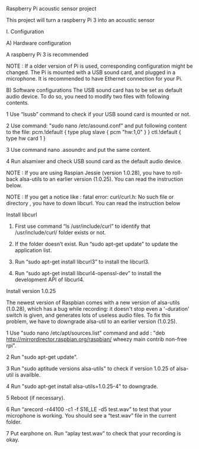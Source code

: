 Raspberry Pi acoustic sensor project

This project will turn a raspberry Pi 3 into an acoustic sensor

I. Configuration

A) Hardware configuration

A raspberry Pi 3 is recommended

NOTE : If a older version of Pi is used, corresponding configuration might be changed. The Pi is mounted with a USB sound card, and plugged in a microphone. It is recommended to have Ethernet connection for your Pi.

B) Software configurations
The USB sound card has to be set as default audio device. To do so, you need to modify two files with following contents.

1 Use “lsusb” command to check if your USB sound card is mounted or not.

2 Use command: "sudo nano /etc/asound.conf"  and put following content to the file:
 pcm.!default { 
	type plug slave {
	 pcm "hw:1,0" 
} 
}
 ctl.!default { 
type hw 
card 1 
}

3 Use command nano .asoundrc and put the same content.

4  Run alsamixer and check USB sound card as the default audio device. 

NOTE : If you are using Raspian Jessie (version 1.0.28), you have to roll-back alsa-utils to an earlier version (1.0.25). You can read the instruction below. 

NOTE : If you get a notice like : fatal error: curl/curl.h: No such file or directory , you have to down libcurl. You can read the instruction below



Install libcurl
1. First use command “ls /usr/include/curl” to identify that /usr/include/curl/ folder exists or not.

2. If the folder doesn’t exist. Run “sudo apt-get update” to update the application list.

3. Run “sudo apt-get install libcurl3” to install the libcurl3.

4. Run “sudo apt-get install libcurl4-openssl-dev” to install the development API of libcurl4.


Install version 1.0.25

The newest version of Raspbian comes with a new version of alsa-utils (1.0.28), which has a bug while recording: it doesn't stop even a '-duration' switch is given, and generates lots of useless audio files. To fix this problem, we have to downgrade alsa-util to an earlier version (1.0.25).

1 Use "sudo nano /etc/apt/sources.list" command and add : "deb http://mirrordirector.raspbian.org/raspbian/ wheezy main contrib non-free rpi".

2 Run "sudo apt-get update".

3 Run "sudo aptitude versions alsa-utils" to check if version 1.0.25 of alsa-util is availble.

4 Run "sudo apt-get install alsa-utils=1.0.25-4" to downgrade.

5 Reboot (if necessary).

6 Run “arecord -r44100 -c1 -f S16_LE -d5 test.wav” to test that your microphone is working. You should see a “test.wav” file in the current folder.

7 Put earphone on. Run “aplay test.wav” to check that your recording is okay.
